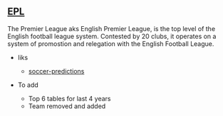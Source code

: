## [EPL](https://www.premierleague.com/)

The Premier League aks English Premier League, is the top level of the English football league system. Contested by 20 clubs, it operates on a system of promostion and relegation with the English Football League.

+ liks
    + [soccer-predictions](https://projects.fivethirtyeight.com/soccer-predictions/premier-league/)

+ To add
    + Top 6 tables for last 4 years
    + Team removed and added